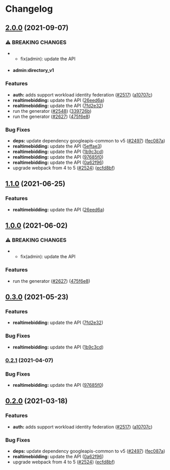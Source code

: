 # Changelog

## [2.0.0](https://www.github.com/googleapis/google-api-nodejs-client/compare/realtimebidding-v1.1.0...realtimebidding-v2.0.0) (2021-09-07)


### ⚠ BREAKING CHANGES

* * fix(admin): update the API
* #### admin:directory_v1

### Features

* **auth:** adds support workload identity federation ([#2517](https://www.github.com/googleapis/google-api-nodejs-client/issues/2517)) ([a10707c](https://www.github.com/googleapis/google-api-nodejs-client/commit/a10707c477759e7c9ef6360a2fe800856fb600c1))
* **realtimebidding:** update the API ([26eed6a](https://www.github.com/googleapis/google-api-nodejs-client/commit/26eed6a46104bf73d58cbf7dd56610e3a5ddf1b8))
* **realtimebidding:** update the API ([7fd2e32](https://www.github.com/googleapis/google-api-nodejs-client/commit/7fd2e327d7d59622312bc9b1b2e084f21a169291))
* run the generator ([#2548](https://www.github.com/googleapis/google-api-nodejs-client/issues/2548)) ([339726b](https://www.github.com/googleapis/google-api-nodejs-client/commit/339726b5310e7ea5437e15642cb899c215127f8f))
* run the generator ([#2627](https://www.github.com/googleapis/google-api-nodejs-client/issues/2627)) ([475f6e8](https://www.github.com/googleapis/google-api-nodejs-client/commit/475f6e87bce7f2a95986d4c2859ff6104e841167))


### Bug Fixes

* **deps:** update dependency googleapis-common to v5 ([#2497](https://www.github.com/googleapis/google-api-nodejs-client/issues/2497)) ([fec087a](https://www.github.com/googleapis/google-api-nodejs-client/commit/fec087abcf3d994dd41c3ffa0a0c12b1f9f09dae))
* **realtimebidding:** update the API ([5effae3](https://www.github.com/googleapis/google-api-nodejs-client/commit/5effae3eac9f9358b1137c05c51335b94b9dcba4))
* **realtimebidding:** update the API ([1b9c3cd](https://www.github.com/googleapis/google-api-nodejs-client/commit/1b9c3cdec87f95f63ef8ca309b05b15d1e057c41))
* **realtimebidding:** update the API ([97685f0](https://www.github.com/googleapis/google-api-nodejs-client/commit/97685f02dcd9ae789c0bb0d0147b7de2359508be))
* **realtimebidding:** update the API ([0a62f96](https://www.github.com/googleapis/google-api-nodejs-client/commit/0a62f968508eeb1c21949af07b7ffcdfff59dfed))
* upgrade webpack from 4 to 5  ([#2524](https://www.github.com/googleapis/google-api-nodejs-client/issues/2524)) ([ecfd8bf](https://www.github.com/googleapis/google-api-nodejs-client/commit/ecfd8bfcd06e1beabff7ec9a8c4000222379eb8d))

## [1.1.0](https://www.github.com/googleapis/google-api-nodejs-client/compare/realtimebidding-v1.0.0...realtimebidding-v1.1.0) (2021-06-25)


### Features

* **realtimebidding:** update the API ([26eed6a](https://www.github.com/googleapis/google-api-nodejs-client/commit/26eed6a46104bf73d58cbf7dd56610e3a5ddf1b8))

## [1.0.0](https://www.github.com/googleapis/google-api-nodejs-client/compare/realtimebidding-v0.3.0...realtimebidding-v1.0.0) (2021-06-02)


### ⚠ BREAKING CHANGES

* * fix(admin): update the API

### Features

* run the generator ([#2627](https://www.github.com/googleapis/google-api-nodejs-client/issues/2627)) ([475f6e8](https://www.github.com/googleapis/google-api-nodejs-client/commit/475f6e87bce7f2a95986d4c2859ff6104e841167))

## [0.3.0](https://www.github.com/googleapis/google-api-nodejs-client/compare/realtimebidding-v0.2.1...realtimebidding-v0.3.0) (2021-05-23)


### Features

* **realtimebidding:** update the API ([7fd2e32](https://www.github.com/googleapis/google-api-nodejs-client/commit/7fd2e327d7d59622312bc9b1b2e084f21a169291))


### Bug Fixes

* **realtimebidding:** update the API ([1b9c3cd](https://www.github.com/googleapis/google-api-nodejs-client/commit/1b9c3cdec87f95f63ef8ca309b05b15d1e057c41))

### [0.2.1](https://www.github.com/googleapis/google-api-nodejs-client/compare/realtimebidding-v0.2.0...realtimebidding-v0.2.1) (2021-04-07)


### Bug Fixes

* **realtimebidding:** update the API ([97685f0](https://www.github.com/googleapis/google-api-nodejs-client/commit/97685f02dcd9ae789c0bb0d0147b7de2359508be))

## [0.2.0](https://www.github.com/googleapis/google-api-nodejs-client/compare/realtimebidding-v0.1.0...realtimebidding-v0.2.0) (2021-03-18)


### Features

* **auth:** adds support workload identity federation ([#2517](https://www.github.com/googleapis/google-api-nodejs-client/issues/2517)) ([a10707c](https://www.github.com/googleapis/google-api-nodejs-client/commit/a10707c477759e7c9ef6360a2fe800856fb600c1))


### Bug Fixes

* **deps:** update dependency googleapis-common to v5 ([#2497](https://www.github.com/googleapis/google-api-nodejs-client/issues/2497)) ([fec087a](https://www.github.com/googleapis/google-api-nodejs-client/commit/fec087abcf3d994dd41c3ffa0a0c12b1f9f09dae))
* **realtimebidding:** update the API ([0a62f96](https://www.github.com/googleapis/google-api-nodejs-client/commit/0a62f968508eeb1c21949af07b7ffcdfff59dfed))
* upgrade webpack from 4 to 5  ([#2524](https://www.github.com/googleapis/google-api-nodejs-client/issues/2524)) ([ecfd8bf](https://www.github.com/googleapis/google-api-nodejs-client/commit/ecfd8bfcd06e1beabff7ec9a8c4000222379eb8d))
